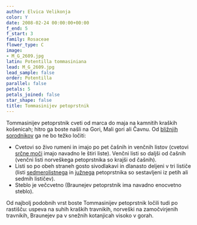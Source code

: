 ```yaml
---
author: Elvica Velikonja
color: Y
date: 2008-02-24 00:00:00+00:00
f_end: 5
f_start: 3
family: Rosaceae
flower_type: C
image:
- M_G_2609.jpg
latin: Potentilla tommasiniana
lead: M_G_2609.jpg
lead_sample: false
order: Potentilla
parallel: false
petals: 5
petals_joined: false
star_shape: false
title: Tommasinijev petoprstnik
---
```

Tommasinijev petoprstnik cveti od marca do maja na kamnitih kraških košenicah; hitro ga boste našli na Gori, Mali gori ali Čavnu. Od [bližnjih sorodnikov](../genus/potentilla/) ga ne bo težko ločiti:

-   Cvetovi so živo rumeni in imajo po pet čašnih in venčnih listov (cvetovi [srčne moči](../potentillaerecta/) imajo navadno le štiri liste). Venčni listi so daljši od čašnih (venčni listi norveškega petoprstnika so krajši od čašnih).
-   Listi so po obeh straneh gosto sivodlakavi in dlanasto deljeni v tri lističe (listi [sedmerolistnega](../potentillaheptaphylla/) in [južnega](../potentillaaustralis/) petoprstnika so sestavljeni iz petih ali sedmih lističev).
-   Steblo je večcvetno (Braunejev petoprstnik ima navadno enocvetno steblo).

Od najbolj podobnih vrst boste Tommasinijev petoprstnik ločili tudi po rastišču: uspeva na suhih kraških travnikih, norveški na zamočvirjenih travnikih, Braunejev pa v snežnih kotanjicah visoko v gorah.
